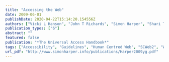 ```yaml
---
title: "Accessing the Web"
date: 2009-06-01
publishDate: 2020-04-22T15:14:20.154556Z
authors: ["Vicki L Hanson", "John T Richards", "Simon Harper", "Shari Trewin"]
publication_types: ["6"]
abstract: ""
featured: false
publication: "*The Universal Access Handbook*"
tags: ["Accessibility", "Guidelines", "Human Centred Web", "SCWeb2", "Web Accessibility"]
url_pdf: "http://www.simonharper.info/publications/Harper2009yg.pdf"
---
```


